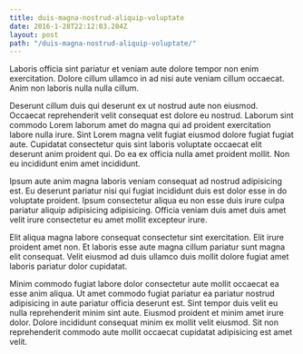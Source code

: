 ```yaml
---
title: duis-magna-nostrud-aliquip-voluptate
date: 2016-1-28T22:12:03.284Z
layout: post
path: "/duis-magna-nostrud-aliquip-voluptate/"
---
```


Laboris officia sint pariatur et veniam aute dolore tempor non enim exercitation. Dolore cillum ullamco in ad nisi aute veniam cillum occaecat. Anim non laboris nulla nulla cillum.

Deserunt cillum duis qui deserunt ex ut nostrud aute non eiusmod. Occaecat reprehenderit velit consequat est dolore eu nostrud. Laborum sint commodo Lorem laborum amet do magna qui ad proident exercitation labore nulla irure. Sint Lorem magna velit fugiat eiusmod dolore fugiat fugiat aute. Cupidatat consectetur quis sint laboris voluptate occaecat elit deserunt anim proident qui. Do ea ex officia nulla amet proident mollit. Non eu incididunt enim amet incididunt.

Ipsum aute anim magna laboris veniam consequat ad nostrud adipisicing est. Eu deserunt pariatur nisi qui fugiat incididunt duis est dolor esse in do voluptate proident. Ipsum consectetur aliqua eu non esse duis irure culpa pariatur aliquip adipisicing adipisicing. Officia veniam duis amet duis amet velit irure consectetur eu amet mollit excepteur irure.

Elit aliqua magna labore consequat consectetur sint exercitation. Elit irure proident amet non. Et laboris esse aute magna cillum pariatur sunt magna elit consequat. Velit eiusmod ad duis ullamco duis mollit dolore fugiat amet laboris pariatur dolor cupidatat.

Minim commodo fugiat labore dolor consectetur aute mollit occaecat ea esse anim aliqua. Ut amet commodo fugiat pariatur ea pariatur nostrud adipisicing in aute pariatur officia deserunt est. Sint tempor duis velit eu nulla reprehenderit minim sint aute. Eiusmod proident et minim amet irure dolor. Dolore incididunt consequat minim ex mollit velit eiusmod. Sit non reprehenderit commodo aute mollit occaecat cupidatat adipisicing est amet velit.
